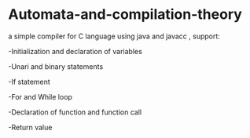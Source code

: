 # Automata-and-compilation-theory
a simple compiler for C language using java and javacc ,
support:

  -Initialization and declaration of variables
  
  -Unari and binary statements
  
  -If statement
  
  -For and While loop
  
  -Declaration of function and function call
  
  -Return value
